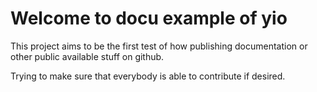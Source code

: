 # Welcome to docu example of yio

This project aims to be the first test of how publishing 
documentation or other public available stuff on github.

Trying to make sure that everybody is able to contribute
if desired.

